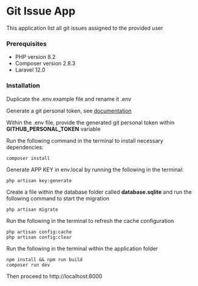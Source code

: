 # Git Issue App

This application list all git issues assigned to the provided user

### Prerequisites

- PHP version 8.2
- Composer version 2.8.3
- Laravel 12.0

### Installation

Duplicate the .env.example file and rename it .env

Generate a git personal token, see [documentation](https://docs.github.com/en/authentication/keeping-your-account-and-data-secure/managing-your-personal-access-tokens#creating-a-fine-grained-personal-access-token)

Within the .env file, provide the generated git personal token within **GITHUB_PERSONAL_TOKEN** variable

Run the following command in the terminal to install necessary dependencies:

```
composer install
```

Generate APP KEY in env.local by running the following in the terminal:

```
php artisan key:generate
```

Create a file within the database folder called **database.sqlite** and run the following command to start the migration

```
php artisan migrate
```

Run the following in the terminal to refresh the cache configuration

```
php artisan config:cache
php artisan config:clear
```

Run the following in the terminal within the application folder

```
npm install && npm run build
composer run dev
```

Then proceed to http://localhost:8000
